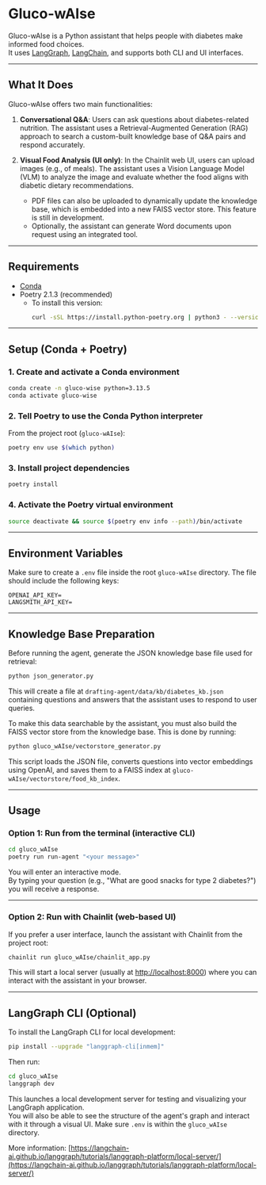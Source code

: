 # Gluco-wAIse

Gluco-wAIse is a Python assistant that helps people with diabetes make informed food choices.\
It uses [LangGraph](https://www.langgraph.dev/), [LangChain](https://www.langchain.com/), and supports both CLI and UI interfaces.

---

## What It Does

Gluco-wAIse offers two main functionalities:

1. **Conversational Q&A**: Users can ask questions about diabetes-related nutrition. The assistant uses a Retrieval-Augmented Generation (RAG) approach to search a custom-built knowledge base of Q&A pairs and respond accurately.

2. **Visual Food Analysis (UI only)**: In the Chainlit web UI, users can upload images (e.g., of meals). The assistant uses a Vision Language Model (VLM) to analyze the image and evaluate whether the food aligns with diabetic dietary recommendations.

   - PDF files can also be uploaded to dynamically update the knowledge base, which is embedded into a new FAISS vector store. This feature is still in development.
   - Optionally, the assistant can generate Word documents upon request using an integrated tool.

---

## Requirements

- [Conda](https://docs.conda.io/en/latest/miniconda.html)
- Poetry 2.1.3 (recommended)
  - To install this version:
    ```bash
    curl -sSL https://install.python-poetry.org | python3 - --version 2.1.3
    ```

---

## Setup (Conda + Poetry)

### 1. Create and activate a Conda environment

```bash
conda create -n gluco-wise python=3.13.5 
conda activate gluco-wise
```

### 2. Tell Poetry to use the Conda Python interpreter

From the project root (`gluco-wAIse`):

```bash
poetry env use $(which python)
```

### 3. Install project dependencies

```bash
poetry install
```

### 4. Activate the Poetry virtual environment

```bash
source deactivate && source $(poetry env info --path)/bin/activate
```

---

## Environment Variables

Make sure to create a `.env` file inside the root `gluco-wAIse` directory. The file should include the following keys:

```env
OPENAI_API_KEY=
LANGSMITH_API_KEY=
```

---

## Knowledge Base Preparation

Before running the agent, generate the JSON knowledge base file used for retrieval:

```bash
python json_generator.py
```

This will create a file at `drafting-agent/data/kb/diabetes_kb.json` containing questions and answers that the assistant uses to respond to user queries.

To make this data searchable by the assistant, you must also build the FAISS vector store from the knowledge base. This is done by running:

```bash
python gluco_wAIse/vectorstore_generator.py
```

This script loads the JSON file, converts questions into vector embeddings using OpenAI, and saves them to a FAISS index at `gluco-wAIse/vectorstore/food_kb_index`.

---

## Usage

### Option 1: Run from the terminal (interactive CLI)

```bash
cd gluco_wAIse
poetry run run-agent "<your message>"
```

You will enter an interactive mode.\
By typing your question (e.g., "What are good snacks for type 2 diabetes?") you will receive a response.

---

### Option 2: Run with Chainlit (web-based UI)

If you prefer a user interface, launch the assistant with Chainlit from the project root:

```bash
chainlit run gluco_wAIse/chainlit_app.py
```

This will start a local server (usually at [http://localhost:8000](http://localhost:8000)) where you can interact with the assistant in your browser.

---

## LangGraph CLI (Optional)

To install the LangGraph CLI for local development:

```bash
pip install --upgrade "langgraph-cli[inmem]"
```

Then run:

```bash
cd gluco_wAIse
langgraph dev
```

This launches a local development server for testing and visualizing your LangGraph application.\
You will also be able to see the structure of the agent's graph and interact with it through a visual UI. Make sure `.env` is within the `gluco_wAIse` directory.

More information: [https://langchain-ai.github.io/langgraph/tutorials/langgraph-platform/local-server/](https://langchain-ai.github.io/langgraph/tutorials/langgraph-platform/local-server/)


